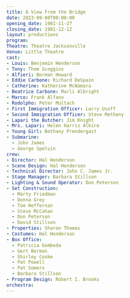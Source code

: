 ```yaml
---
title: A View From the Bridge
date: 2023-09-08T00:00:00
opening_date: 1981-11-27
closing_date: 1981-12-12
layout: productions
program:
Theatre: Theatre Jacksonville
Venue: Little Theatre
cast:
- Louis: Benjemin Henderson
- Tony: Thom Scoggins
- Alfieri: Norman Howard
- Eddie Carbone: Richard DeSpain
- Catherine: Katherine McNamara
- Beatrice Carbone: Marli Albright
- Marco: Frank Alfano
- Rodolpho: Peter Multach
- First Immigration Officer: Larry Usoff
- Second Immigration Officer: Steve Metheny
- Lapari the Butcher: Jim Knight
- Mrs. Lapari: Helen Harris Alkire
- Young Girl: Bethany Prendergast
- Submarine:
  - John James
  - George Spelvin
crew:
- Director: Hal Henderson
- Scene Design: Hal Henderson
- Technical Director: John C. James Jr.
- Stage Manager: Barbara Stillson
- Lighting & Sound Operator: Don Peterson
- Set Construction:
  - Marty Friedman
  - Donna Grey
  - Tom Heffernan
  - Steve McCahan
  - Don Peterson
  - David Stillson
- Properties: Sharon Thomas
- Costumes: Hal Henderson
- Box Office:
  - Patricia Gombeda
  - Gert Berman
  - Shirley Cooke
  - Pat Powell
  - Pat Somers
  - Barbara Stillson
- Program Design: Robert I. Brooks
orchestra:
---
```


